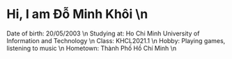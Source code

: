 # Hi, I am Đỗ Minh Khôi \n
Date of birth: 20/05/2003 \n
Studying at: Ho Chi Minh University of Information and Technology \n
Class: KHCL2021.1 \n
Hobby: Playing games, listening to music \n
Hometown: Thành Phố Hồ Chí Minh \n
